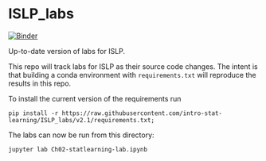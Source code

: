 # ISLP_labs

[![Binder](https://mybinder.org/badge_logo.svg)](https://mybinder.org/v2.1/gh/intro-stat-learning/ISLP_labs/v2_devel)


Up-to-date version of labs for ISLP.

This repo will track labs for ISLP as their source code changes.  The
intent is that building a conda environment with
`requirements.txt` will reproduce the results in this repo.

To install the current version of the requirements run

```
pip install -r https://raw.githubusercontent.com/intro-stat-learning/ISLP_labs/v2.1/requirements.txt;
```

The labs can now be run from this directory:

```
jupyter lab Ch02-statlearning-lab.ipynb
```

